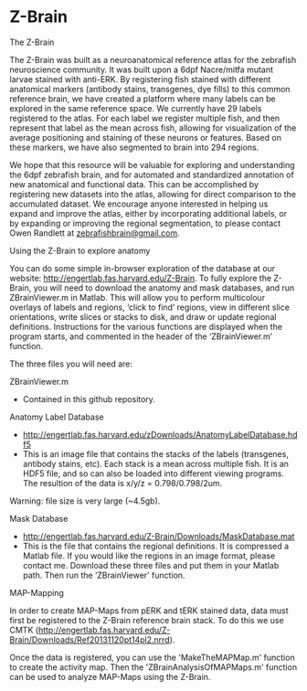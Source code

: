 # Z-Brain

The Z-Brain

The Z-Brain was built as a neuroanatomical reference atlas for the zebrafish neuroscience community. It was built upon a 6dpf Nacre/mitfa mutant larvae stained with anti-ERK. By registering fish stained with different anatomical markers (antibody stains, transgenes, dye fills) to this common reference brain, we have created a platform where many labels can be explored in the same reference space. We currently have 29 labels registered to the atlas. For each label we register multiple fish, and then represent that label as the mean across fish, allowing for visualization of the average positioning and staining of these neurons or features. Based on these markers, we have also segmented to brain into 294 regions.

We hope that this resource will be valuable for exploring and understanding the 6dpf zebrafish brain, and for automated and standardized annotation of new anatomical and functional data. This can be accomplished by registering new datasets into the atlas, allowing for direct comparison to the accumulated dataset. We encourage anyone interested in helping us expand and improve the atlas, either by incorporating additional labels, or by expanding or improving the regional segmentation, to please contact Owen Randlett at zebrafishbrain@gmail.com.

Using the Z-Brain to explore anatomy

You can do some simple in-browser exploration of the database at our website: http://engertlab.fas.harvard.edu/Z-Brain. 
To fully explore the Z-Brain, you will need to download the anatomy and mask databases, and run ZBrainViewer.m in Matlab. This will allow you to perform multicolour overlays of labels and regions, ‘click to find’ regions, view in different slice orientations, write slices or stacks to disk, and draw or update regional definitions. Instructions for the various functions are displayed when the program starts, and commented in the header of the ‘ZBrainViewer.m’ function.

The three files you will need are:

ZBrainViewer.m
- Contained in this github repository.

Anatomy Label Database
- http://engertlab.fas.harvard.edu/zDownloads/AnatomyLabelDatabase.hdf5
- This is an image file that contains the stacks of the labels (transgenes, antibody stains, etc). Each stack is a mean across multiple fish. It is an HDF5 file, and so can also be loaded into different viewing programs. The resultion of the data is x/y/z = 0.798/0.798/2um. 

Warning: file size is very large (~4.5gb).


Mask Database
- http://engertlab.fas.harvard.edu/Z-Brain/Downloads/MaskDatabase.mat
- This is the file that contains the regional definitions. It is compressed a Matlab file. If you would like the regions in an image format, please contact me.
Download these three files and put them in your Matlab path. Then run the ‘ZBrainViewer’ function.

MAP-Mapping

In order to create MAP-Maps from pERK and tERK stained data, data must first be registered to the Z-Brain reference brain stack. To do this we use CMTK (http://engertlab.fas.harvard.edu/Z-Brain/Downloads/Ref20131120pt14pl2.nrrd).

Once the data is registered, you can use the 'MakeTheMAPMap.m' function to create the activity map. Then the 'ZBrainAnalysisOfMAPMaps.m' function can be used to analyze MAP-Maps using the Z-Brain. 
